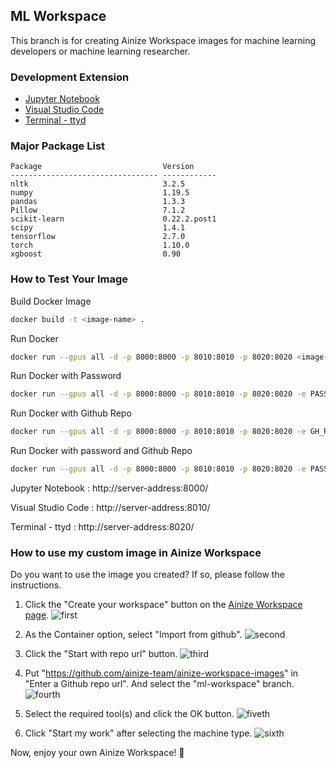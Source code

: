 ## ML Workspace

This branch is for creating Ainize Workspace images for machine learning developers or machine learning researcher.

### Development Extension

- [Jupyter Notebook](https://jupyter.org/)
- [Visual Studio Code](https://github.com/cdr/code-server)
- [Terminal - ttyd](https://github.com/tsl0922/ttyd)

### Major Package List

```
Package                           Version
--------------------------------- ------------
nltk                              3.2.5
numpy                             1.19.5
pandas                            1.3.3
Pillow                            7.1.2
scikit-learn                      0.22.2.post1
scipy                             1.4.1
tensorflow                        2.7.0
torch                             1.10.0
xgboost                           0.90
```

### How to Test Your Image

Build Docker Image

```bash
docker build -t <image-name> .
```

Run Docker

```bash
docker run --gpus all -d -p 8000:8000 -p 8010:8010 -p 8020:8020 <image-name>
```

Run Docker with Password

```bash
docker run --gpus all -d -p 8000:8000 -p 8010:8010 -p 8020:8020 -e PASSWORD=<password> <image-name>
```

Run Docker with Github Repo

```bash
docker run --gpus all -d -p 8000:8000 -p 8010:8010 -p 8020:8020 -e GH_REPO=<github-repo> <image-name>
```

Run Docker with password and Github Repo

```bash
docker run --gpus all -d -p 8000:8000 -p 8010:8010 -p 8020:8020 -e PASSWORD=<password> -e GH_REPO=<github-repo> <image-name>
```

Jupyter Notebook : http://server-address:8000/

Visual Studio Code : http://server-address:8010/

Terminal - ttyd : http://server-address:8020/

### How to use my custom image in Ainize Workspace

Do you want to use the image you created? If so, please follow the instructions.

1. Click the "Create your workspace" button on the [Ainize Workspace page](https://ainize.ai/workspace).
   ![first](https://user-images.githubusercontent.com/20783224/130539311-eebccc01-b037-4452-a8d9-161295fa42bb.png)

2. As the Container option, select "Import from github".
   ![second](https://user-images.githubusercontent.com/20783224/130539536-1d466e72-5370-485e-b989-fc9c73d3eabe.png)

3. Click the "Start with repo url" button.
   ![third](https://user-images.githubusercontent.com/20783224/130539682-7ee3c764-8073-4787-90ef-b299e71607ef.png)

4. Put "https://github.com/ainize-team/ainize-workspace-images" in "Enter a Github repo url". And select the "ml-workspace" branch.
   ![fourth](https://user-images.githubusercontent.com/20783224/130539818-d4c3d3fb-2067-459c-9317-b630658fa040.png)

5. Select the required tool(s) and click the OK button.
   ![fiveth](https://user-images.githubusercontent.com/20783224/130540107-d2f57207-7c2d-44ef-9655-5d1bb4caa931.png)

6. Click "Start my work" after selecting the machine type.
   ![sixth](https://user-images.githubusercontent.com/20783224/130540210-b4918b3f-d640-40ea-90ca-a8799c1d0a4b.png)

Now, enjoy your own Ainize Workspace! 🎉
